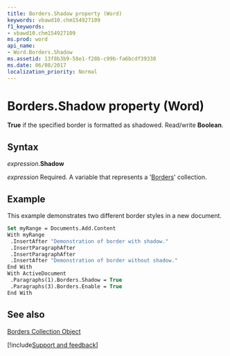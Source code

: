 ```yaml
---
title: Borders.Shadow property (Word)
keywords: vbawd10.chm154927109
f1_keywords:
- vbawd10.chm154927109
ms.prod: word
api_name:
- Word.Borders.Shadow
ms.assetid: 13f8b3b9-58e1-f28b-c99b-fa6bcdf39338
ms.date: 06/08/2017
localization_priority: Normal
---
```



# Borders.Shadow property (Word)

 **True** if the specified border is formatted as shadowed. Read/write **Boolean**.


## Syntax

_expression_.**Shadow**

_expression_ Required. A variable that represents a '[Borders](Word.borders.md)' collection.


## Example

This example demonstrates two different border styles in a new document.


```vb
Set myRange = Documents.Add.Content 
With myRange 
 .InsertAfter "Demonstration of border with shadow." 
 .InsertParagraphAfter 
 .InsertParagraphAfter 
 .InsertAfter "Demonstration of border without shadow." 
End With 
With ActiveDocument 
 .Paragraphs(1).Borders.Shadow = True 
 .Paragraphs(3).Borders.Enable = True 
End With
```


## See also


[Borders Collection Object](Word.borders.md)

[!include[Support and feedback](~/includes/feedback-boilerplate.md)]